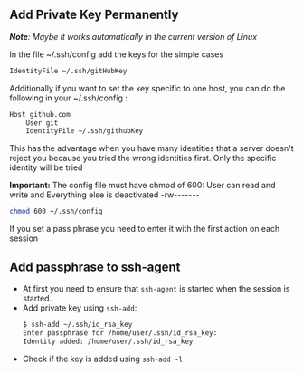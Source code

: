 ## Add Private Key Permanently

***Note**: Maybe it works automatically in the current version of Linux*

In the file ~/.ssh/config add the keys for the simple cases
```bash
IdentityFile ~/.ssh/gitHubKey
```

Additionally if you want to set the key specific to one host, you can do the following in your ~/.ssh/config :

```bash
Host github.com
    User git
    IdentityFile ~/.ssh/githubKey
```

This has the advantage when you have many identities that a server doesn't reject you because you tried the wrong identities first. Only the specific identity will be tried

**Important:** The config file must have chmod of 600: 
User can read and write and Everything else is deactivated 
-rw-------
```bash
chmod 600 ~/.ssh/config
```

If you set a pass phrase you need to enter it with the first action on each session

## Add passphrase to ssh-agent

* At first you need to ensure that `ssh-agent` is started when the session is started.
* Add private key using `ssh-add`:
  ```sh
  $ ssh-add ~/.ssh/id_rsa_key  
  Enter passphrase for /home/user/.ssh/id_rsa_key:  
  Identity added: /home/user/.ssh/id_rsa_key   
  ```
* Check if the key is added using `ssh-add -l`

